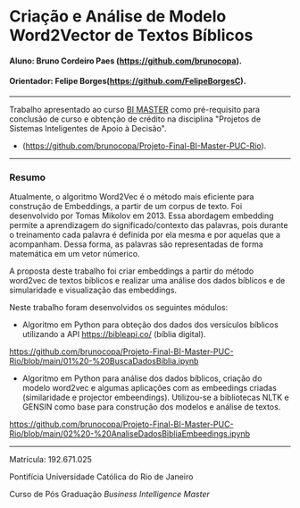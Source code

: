 # Criação e Análise de Modelo Word2Vector de Textos Bíblicos 

#### Aluno: Bruno Cordeiro Paes (https://github.com/brunocopa).
#### Orientador: Felipe Borges(https://github.com/FelipeBorgesC).

---

Trabalho apresentado ao curso [BI MASTER](https://ica.puc-rio.ai/bi-master) como pré-requisito para conclusão de curso e obtenção de crédito na disciplina "Projetos de Sistemas Inteligentes de Apoio à Decisão".

- (https://github.com/brunocopa/Projeto-Final-BI-Master-PUC-Rio). 

---

### Resumo


Atualmente, o algoritmo Word2Vec é o método mais eficiente para construção de Embeddings, a partir de um corpus de texto. Foi desenvolvido por Tomas Mikolov em 2013. Essa abordagem embedding permite a aprendizagem do significado/contexto das palavras, pois durante o treinamento cada palavra é definida por ela mesma e por aquelas que a acompanham. Dessa forma, as palavras são representadas de forma matemática em um vetor númerico. 

A proposta deste trabalho foi criar embeddings a partir do método word2vec de textos bíblicos e realizar uma análise dos dados bíblicos e de simularidade e visualização das embeddings.

Neste trabalho foram desenvolvidos os seguintes módulos:
- Algoritmo em Python para obteção dos dados dos versículos bíblicos utilizando a API https://bibleapi.co/ (bíblia digital). 

https://github.com/brunocopa/Projeto-Final-BI-Master-PUC-Rio/blob/main/01%20-%20BuscaDadosBiblia.ipynb

- Algoritmo em Python para análise dos dados bíblicos, criação do modelo word2vec e algumas aplicações com as embeedings criadas (similaridade e projector embeendings). Utilizou-se a bibliotecas NLTK e GENSIN como base para construção dos modelos e análise de textos.

https://github.com/brunocopa/Projeto-Final-BI-Master-PUC-Rio/blob/main/02%20-%20AnaliseDadosBibliaEmbeedings.ipynb


---

Matrícula: 192.671.025

Pontifícia Universidade Católica do Rio de Janeiro

Curso de Pós Graduação *Business Intelligence Master*
